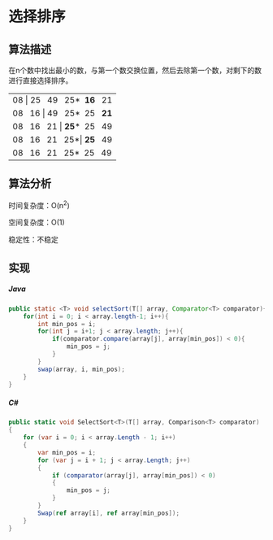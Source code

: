 # 选择排序

## 算法描述

在n个数中找出最小的数，与第一个数交换位置，然后去除第一个数，对剩下的数进行直接选择排序。

<table>
	<tr><td>08 | 25&nbsp;&nbsp;&nbsp;49&nbsp;&nbsp;&nbsp;25*&nbsp;&nbsp;<strong>16</strong>&nbsp;&nbsp;&nbsp;21</td></tr>
	<tr><td>08&nbsp;&nbsp;&nbsp;16 | 49&nbsp;&nbsp;&nbsp;25*&nbsp;&nbsp;25&nbsp;&nbsp;&nbsp;<strong>21</strong></td></tr>
	<tr><td>08&nbsp;&nbsp;&nbsp;16&nbsp;&nbsp;&nbsp;21 | <strong>25</strong>*&nbsp;&nbsp;25&nbsp;&nbsp;&nbsp;49</td></tr>
	<tr><td>08&nbsp;&nbsp;&nbsp;16&nbsp;&nbsp;&nbsp;21&nbsp;&nbsp;&nbsp;25*| <strong>25</strong>&nbsp;&nbsp;&nbsp;49</td></tr>
	<tr><td>08&nbsp;&nbsp;&nbsp;16&nbsp;&nbsp;&nbsp;21&nbsp;&nbsp;&nbsp;25*&nbsp;&nbsp;25&nbsp;&nbsp;&nbsp;49</td></tr>
</table>

## 算法分析
时间复杂度：O(n<sup>2</sup>)

空间复杂度：O(1)

稳定性：不稳定

## 实现
##### Java
``` Java
public static <T> void selectSort(T[] array, Comparator<T> comparator){
	for(int i = 0; i < array.length-1; i++){
		int min_pos = i;
		for(int j = i+1; j < array.length; j++){
			if(comparator.compare(array[j], array[min_pos]) < 0){
				min_pos = j;
			}
		}
		swap(array, i, min_pos);
	}
}
```

##### C#
``` C#
public static void SelectSort<T>(T[] array, Comparison<T> comparator)
{
    for (var i = 0; i < array.Length - 1; i++)
    {
        var min_pos = i;
        for (var j = i + 1; j < array.Length; j++)
        {
            if (comparator(array[j], array[min_pos]) < 0)
            {
                min_pos = j;
            }
        }
        Swap(ref array[i], ref array[min_pos]);
    }
}
```